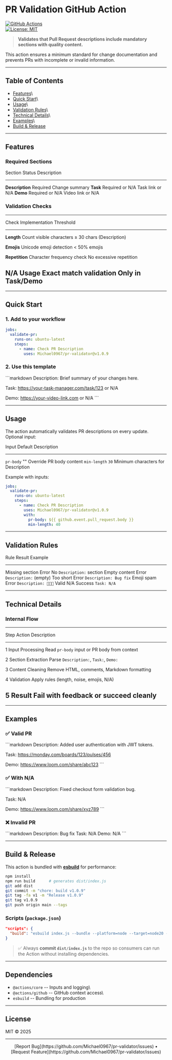 # PR Validation GitHub Action

[![GitHub
Actions](https://img.shields.io/badge/GitHub-Actions-blue?logo=github-actions&logoColor=white)](https://github.com/features/actions)\
[![License:
MIT](https://img.shields.io/badge/License-MIT-yellow.svg)](https://opensource.org/licenses/MIT)

> **Validates that Pull Request descriptions include mandatory sections
> with quality content.**

This action ensures a minimum standard for change documentation and
prevents PRs with incomplete or invalid information.

------------------------------------------------------------------------

## Table of Contents

-   [Features](#features)\
-   [Quick Start](#quick-start)\
-   [Usage](#usage)\
-   [Validation Rules](#validation-rules)\
-   [Technical Details](#technical-details)\
-   [Examples](#examples)\
-   [Build & Release](#build--release)

------------------------------------------------------------------------

## Features

### Required Sections

  Section           Status            Description
  ----------------- ----------------- -------------------
  **Description**   Required          Change summary
  **Task**          Required or N/A   Task link or N/A
  **Demo**          Required or N/A   Video link or N/A

### Validation Checks

  ------------------------------------------------------------------------
  Check            Implementation               Threshold
  ---------------- ---------------------------- --------------------------
  **Length**       Count visible characters     ≥ 30 chars (Description)

  **Emojis**       Unicode emoji detection      \< 50% emojis

  **Repetition**   Character frequency check    No excessive repetition

  **N/A Usage**    Exact match validation       Only in Task/Demo
  ------------------------------------------------------------------------

------------------------------------------------------------------------

## Quick Start

### 1. Add to your workflow

``` yaml
jobs:
  validate-pr:
    runs-on: ubuntu-latest
    steps:
      - name: Check PR Description
        uses: Michael0967/pr-validator@v1.0.9
```

### 2. Use this template

\`\`\`markdown Description: Brief summary of your changes here.

Task: https://your-task-manager.com/task/123 or N/A

Demo: https://your-video-link.com or N/A \`\`\`

------------------------------------------------------------------------

## Usage

The action automatically validates PR descriptions on every update.\
Optional input:

  Input          Default   Description
  -------------- --------- ------------------------------------
  `pr-body`      ""        Override PR body content
  `min-length`   `30`      Minimum characters for Description

Example with inputs:

``` yaml
jobs:
  validate-pr:
    runs-on: ubuntu-latest
    steps:
      - name: Check PR Description
        uses: Michael0967/pr-validator@v1.0.9
        with:
          pr-body: ${{ github.event.pull_request.body }}
          min-length: 40
```

------------------------------------------------------------------------

## Validation Rules

  Rule              Result    Example
  ----------------- --------- ---------------------------
  Missing section   Error     No `Description:` section
  Empty content     Error     `Description:` (empty)
  Too short         Error     `Description: Bug fix`
  Emoji spam        Error     `Description: 🐛✨🎉`
  Valid N/A         Success   `Task: N/A`

------------------------------------------------------------------------

## Technical Details

### Internal Flow

  -------------------------------------------------------------------------
  Step   Action              Description
  ------ ------------------- ----------------------------------------------
  1      Input Processing    Read `pr-body` input or PR body from context

  2      Section Extraction  Parse `Description:`, `Task:`, `Demo:`

  3      Content Cleaning    Remove HTML, comments, Markdown formatting

  4      Validation          Apply rules (length, noise, emojis, N/A)

  5      Result              Fail with feedback or succeed cleanly
  -------------------------------------------------------------------------

------------------------------------------------------------------------

## Examples

### ✅ Valid PR

\`\`\`markdown Description: Added user authentication with JWT tokens.

Task: https://monday.com/boards/123/pulses/456

Demo: https://www.loom.com/share/abc123 \`\`\`

### ✅ With N/A

\`\`\`markdown Description: Fixed checkout form validation bug.

Task: N/A

Demo: https://www.loom.com/share/xyz789 \`\`\`

### ❌ Invalid PR

\`\`\`markdown Description: Bug fix Task: N/A Demo: N/A \`\`\`

------------------------------------------------------------------------

## Build & Release

This action is bundled with [**esbuild**](https://esbuild.github.io/)
for performance:

``` bash
npm install
npm run build      # generates dist/index.js
git add dist
git commit -m "chore: build v1.0.9"
git tag -fa v1 -m "Release v1.0.9"
git tag v1.0.9
git push origin main --tags
```

### Scripts (`package.json`)

``` json
"scripts": {
  "build": "esbuild index.js --bundle --platform=node --target=node20 --minify --sourcemap --outfile=dist/index.js"
}
```

> ✅ Always **commit `dist/index.js`** to the repo so consumers can run
> the Action without installing dependencies.

------------------------------------------------------------------------

## Dependencies

-   `@actions/core` -- Inputs and logging\
-   `@actions/github` -- GitHub context access\
-   `esbuild` -- Bundling for production

------------------------------------------------------------------------

## License

MIT © 2025

------------------------------------------------------------------------

<div align="center">
[Report Bug](https://github.com/Michael0967/pr-validator/issues) •
[Request Feature](https://github.com/Michael0967/pr-validator/issues)
</div> 